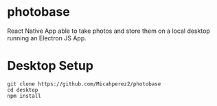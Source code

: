 # photobase
React Native App able to take photos and store them on a local desktop running an Electron JS App. 

# Desktop Setup

```
git clone https://github.com/Micahperez2/photobase
cd desktop
npm install
```
